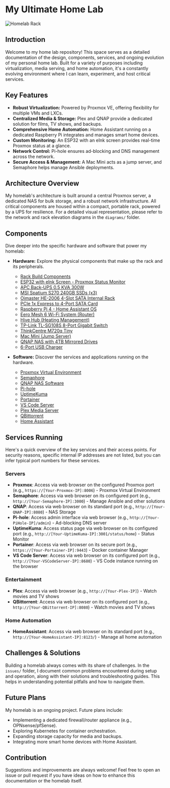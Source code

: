 # My Ultimate Home Lab

![Homelab Rack](media/images/tempImagePQJTqr.jpg)

## Introduction

Welcome to my home lab repository! This space serves as a detailed documentation of the design, components, services, and ongoing evolution of my personal home lab. Built for a variety of purposes including virtualization, media serving, and home automation, it's a constantly evolving environment where I can learn, experiment, and host critical services.

## Key Features

* **Robust Virtualization:** Powered by Proxmox VE, offering flexibility for multiple VMs and LXCs.
* **Centralized Media & Storage:** Plex and QNAP provide a dedicated solution for films, TV shows, and backups.
* **Comprehensive Home Automation:** Home Assistant running on a dedicated Raspberry Pi integrates and manages smart home devices.
* **Custom Monitoring:** An ESP32 with an eInk screen provides real-time Proxmox status at a glance.
* **Network Control:** Pi-hole ensures ad-blocking and DNS management across the network.
* **Secure Access & Management:** A Mac Mini acts as a jump server, and Semaphore helps manage Ansible deployments.

## Architecture Overview

My homelab's architecture is built around a central Proxmox server, a dedicated NAS for bulk storage, and a robust network infrastructure. All critical components are housed within a compact, portable rack, powered by a UPS for resilience. For a detailed visual representation, please refer to the network and rack elevation diagrams in the `diagrams/` folder.

## Components

Dive deeper into the specific hardware and software that power my homelab:

* **Hardware:** Explore the physical components that make up the rack and its peripherals.
    * [Rack Build Components](components/hardware/rack_components.md)
    * [ESP32 with eInk Screen - Proxmox Status Monitor](components/hardware/esp32_eink.md)
    * [APC Back-UPS 0.5 KVA 300W](components/hardware/apc_ups.md)
    * [MSI Spatium S270 240GB SSDs (x3)](components/hardware/msi_spatium_ssd.md)
    * [Oimaster HE-2006 4-Slot SATA Internal Rack](components/hardware/oimaster_he2006.md)
    * [PCIe 1x Express to 4-Port SATA Card](components/hardware/pcie_sata_card.md)
    * [Raspberry Pi 4 - Home Assistant OS](components/hardware/raspberry_pi4.md)
    * [Eero Mesh 6 Wi-Fi System (Router)](components/hardware/eero_mesh_6.md)
    * [Hive Hub (Heating Management)](components/hardware/hive_hub.md)
    * [TP-Link TL-SG108S 8-Port Gigabit Switch](components/hardware/tp_link_tl_sg108s.md)
    * [ThinkCentre M720q Tiny](components/hardware/thinkcentre_q720m.md)
    * [Mac Mini (Jump Server)](components/hardware/mac_mini_jump.md)
    * [QNAP NAS with 4TB Mirrored Drives](components/hardware/qnap_nas.md)
    * [6-Port USB Charger](components/hardware/usb_charger.md)

* **Software:** Discover the services and applications running on the hardware.
    * [Proxmox Virtual Environment](components/software/proxmox.md)
    * [Semaphore](components/software/semaphore.md)
    * [QNAP NAS Software](components/software/qnap_software.md)
    * [Pi-hole](components/software/pihole.md)
    * [UptimeKuma](components/software/uptimekuma.md)
    * [Portainer](components/software/portainer.md)
    * [VS Code Server](components/software/vscode_server.md)
    * [Plex Media Server](components/software/plex.md)
    * [QBittorrent](components/software/qbittorrent.md)
    * [Home Assistant](components/software/homeassistant.md)

## Services Running

Here's a quick overview of the key services and their access points. For security reasons, specific internal IP addresses are not listed, but you can infer typical port numbers for these services.

### Servers
* **Proxmox**: Access via web browser on the configured Proxmox port (e.g., `https://[Your-Proxmox-IP]:8006`) - Proxmox Virtual Environment
* **Semaphore**: Access via web browser on its configured port (e.g., `http://[Your-Semaphore-IP]:3000`) - Manage Ansible and other solutions
* **QNAP**: Access via web browser on its standard port (e.g., `http://[Your-QNAP-IP]:8080`) - NAS Storage
* **Pi-hole**: Access admin interface via web browser (e.g., `http://[Your-PiHole-IP]/admin`) - Ad-blocking DNS server
* **UptimeKuma**: Access status page via web browser on its configured port (e.g., `http://[Your-UptimeKuma-IP]:3001/status/home`) - Status Monitor
* **Portainer**: Access via web browser on its secure port (e.g., `https://[Your-Portainer-IP]:9443`) - Docker container Manager
* **VS Code Server**: Access via web browser on its configured port (e.g., `http://[Your-VSCodeServer-IP]:8680`) - VS Code instance running on the browser

### Entertainment
* **Plex**: Access via web browser (e.g., `http://[Your-Plex-IP]`) - Watch movies and TV shows
* **QBittorrent**: Access via web browser on its configured port (e.g., `http://[Your-QBittorrent-IP]:8080`) - Watch movies and TV shows

### Home Automation
* **HomeAssistant**: Access via web browser on its standard port (e.g., `http://[Your-HomeAssistant-IP]:8123/`) - Manage all home automation

## Challenges & Solutions

Building a homelab always comes with its share of challenges. In the `issues/` folder, I document common problems encountered during setup and operation, along with their solutions and troubleshooting guides. This helps in understanding potential pitfalls and how to navigate them.

## Future Plans

My homelab is an ongoing project. Future plans include:

* Implementing a dedicated firewall/router appliance (e.g., OPNsense/pfSense).
* Exploring Kubernetes for container orchestration.
* Expanding storage capacity for media and backups.
* Integrating more smart home devices with Home Assistant.

## Contribution

Suggestions and improvements are always welcome! Feel free to open an issue or pull request if you have ideas on how to enhance this documentation or the homelab itself.
